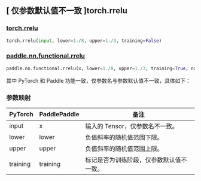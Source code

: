 ## [ 仅参数默认值不一致 ]torch.rrelu

### [torch.rrelu](https://pytorch.org/docs/stable/generated/torch.nn.functional.rrelu.html#torch.nn.functional.rrelu)

```python
torch.rrelu(input, lower=1./8, upper=1./3, training=False)
```

### [paddle.nn.functional.rrelu](https://www.paddlepaddle.org.cn/documentation/docs/zh/develop/api/paddle/nn/functional/rrelu_cn.html)

```python
paddle.nn.functional.rrelu(x, lower=1./8, upper=1./3, training=True, name=None)
```

其中 PyTorch 和 Paddle 功能一致，仅参数名与参数默认值不一致，具体如下：

### 参数映射

| PyTorch  | PaddlePaddle | 备注                                                                                                            |
| -------- | ------------ | --------------------------------------------------------------------------------------------------------------- |
| input    | x            | 输入的 Tensor，仅参数名不一致。                                                                                 |
| lower    | lower        | 负值斜率的随机值范围下限。                                                                                      |
| upper    | upper        | 负值斜率的随机值范围上限。                                                                                      |
| training | training     | 标记是否为训练阶段，仅参数默认值不一致。                                                                                            |

